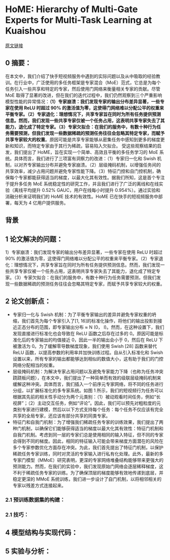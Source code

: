 
# HoME: Hierarchy of Multi-Gate Experts for Multi-Task Learning at Kuaishou
[原文链接]()
## 0 摘要：
在本文中，我们介绍了快手短视频服务中遇到的实际问题以及从中吸取的经验教训。在行业中，广泛使用的多任务框架是专家混合（MoE）范式，它总是为每个任务引入一些共享和特定的专家，然后使用门网络来衡量相关专家的贡献。尽管 MoE 取得了显著的改进，但在我们的迭代过程中，我们仍然观察到三个严重影响模型性能的异常情况：**（1）专家崩溃：我们发现专家的输出分布差异显著，一些专家在使用 ReLU 时超过 90% 的激活值为零，这使得门网络难以分配公平的权重来平衡专家。（2）专家退化：理想情况下，共享专家旨在同时为所有任务提供预测信息。然而，我们发现一些共享专家仅被一个任务占用，这表明共享专家失去了其能力，退化成了特定专家。（3）专家欠拟合：在我们的服务中，有数十种行为任务需要预测，但我们发现一些数据稀疏的预测任务往往会忽略其特定专家，而赋予共享专家较大的权重**。原因可能是共享专家能够从密集任务中感知到更多的梯度更新和知识，而特定专家由于其行为稀疏，容易陷入欠拟合。
		受这些观察结果的启发，我们提出了 HoME，旨在实现一个简单、高效且平衡的多任务学习的 MoE 系统。具体而言，我们进行了三项富有洞察力的改进：（1）专家归一化和 Swish 机制，以对齐专家输出分布并避免专家崩溃。（2）层级掩码机制，以增强任务间的共享效率，减少占用问题并避免专家性能下降。（3）特征门控和自门控机制，确保每个专家都能获得适当的梯度，以最大化其有效性。据我们所知，这是首个专注于提升多任务 MoE 系统稳定性的研究工作，并且我们进行了广泛的离线和在线实验（离线平均提升 0.52% GAUC，用户在线每小时提升 0.954%）。通过实验和消融分析来证明我们的 HoME 技术的有效性。HoME 已在快手的短视频服务中部署，每天为 4 亿用户提供服务。

## 背景


## 1 论文解决的问题：
1）专家崩溃：我们发现专家的输出分布差异显著，一些专家在使用 ReLU 时超过 90% 的激活值为零，这使得门网络难以分配公平的权重来平衡专家。（2）专家退化：理想情况下，共享专家旨在同时为所有任务提供预测信息。然而，我们发现一些共享专家仅被一个任务占用，这表明共享专家失去了其能力，退化成了特定专家。（3）专家欠拟合：在我们的服务中，有数十种行为任务需要预测，但我们发现一些数据稀疏的预测任务往往会忽略其特定专家，而赋予共享专家较大的权重。

## 2 论文创新点：
* 专家归一化与 Swish 机制：为了平衡专家输出的差异并避免专家权重的坍缩，我们首先为每个专家引入了[1, 16]的标准化操作，将他们的输出投影到接近正态分布的范围，即专家输出分布 ≈ N (0， I)。然而，在这种设置下，我们发现直接进行标准化也会导致在 ReLU 函数之后存在过多的 0。原因可能是标准化后的专家输出的均值接近 0，因此一半的输出会小于 0，然后在 ReLU 下被激活为 0。为了缓解零导数梯度现象，我们使用 Swish [28] 函数来替代 ReLU 函数，以提高参数的利用率并加快训练过程。自从引入标准化和 Swish 设置以来，所有专家的输出都能够达到相似的数值大小，这有助于我们的门控网络分配相当的权重。
* 层级掩码机制：为解决专家占用问题以及避免专家能力下降（也称为任务冲突跷跷板问题），在本文中，我们提出了一种简单而有效的级联层级掩码机制来缓解这种冲突。具体而言，我们插入一个前序元专家网络，将不同的任务进行分组，以扩展标准化的多专家系统。如图 1 所示，我们的短视频行为任务可以根据其先前的相关性手动分为两个元类别：（1）被动观看时间任务，例如“长视屏”；（2）主动交互任务，例如“评论”。因此，我们可以预先对粗粒度的元类别专家进行建模，然后以以下方式支持每个任务：每个任务不仅应该有完全共享的全局专家，还应该有部分共享的同类专家。
* 特征门和自我门机制：为了增强我们稀疏任务专家的训练效果，我们提出了两种门机制，以确保它们能够获得适当的梯度以最大化其有效性：特征门机制和自我门机制。考虑到同一层的专家们总是使用相同的输入特征，但不同的专家会得到不同的梯度。因此，相同的特征输入可能会带来梯度方面潜在的风险在多个专家参数优化方面存在冲突。为此，我们首先提出了特征门机制，以保护稀疏任务专家训练，同时对灵活的专家输入进行私有化处理。此外，最新的多专家门模型（MMoE）研究表明，更深的专家网络堆叠结构能够带来更强大的预测能力。然而，在我们的实验中，我们发现原始门网络会逐层稀释梯度，这不利于稀疏任务专家的训练。为了确保顶层的梯度能够有效地传递到底层，并稳定更深的 MMoE 系统训练，我们进一步设计了自门机制，以将相邻相关的专家以残差方式连接起来。

### 2.1 预训练数据集的构建：


### 2.1 技巧：


## 4 模型结构与实现代码：


## 5 实验与分析：

<!--stackedit_data:
eyJoaXN0b3J5IjpbMTYzMzAxMzc3NCwyMzEwNDkzNjAsNTQwOD
IyNzg2LC02MDUwMzM1OTgsLTk0NTg5Mzc4MV19
-->